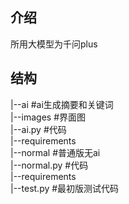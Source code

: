 ## 介绍
所用大模型为千问plus
## 结构
|--ai        #ai生成摘要和关键词  
   |--images #界面图  
   |--ai.py  #代码  
   |--requirements  
|--normal    #普通版无ai  
  |--normal.py #代码  
     |--requirements  
|--test.py #最初版测试代码  

